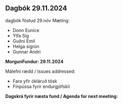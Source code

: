 ## Dagbók 29.11.2024

dagbók föstud 29.nóv
Mæting:

- Donn Eunice 
- Ylfa Sig
- Guðni Emil
- Helga sigrún
- Gunnar Andri

**MorgunFundur: 29.11.2024**

Málefni rædd / Issues addressed:

- Fara yfir ókláruð tösk 
- Fínpússa fyrir endurgjöfskil

**Dagskrá fyrir næsta fund / Agenda for next meeting:**


